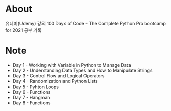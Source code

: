# About
유데미(Udemy) 강의 
100 Days of Code - The Complete Python Pro bootcamp for 2021
공부 기록

# Note
- Day 1 - Working with Variable in Python to Manage Data
- Day 2 - Understanding Data Types and How to Manipulate Strings
- Day 3 - Control Flow and Logical Operators
- Day 4 - Randomization and Python Lists
- Day 5 - Pyhton Loops
- Day 6 - Functions
- Day 7 - Hangman
- Day 8 - Functions
